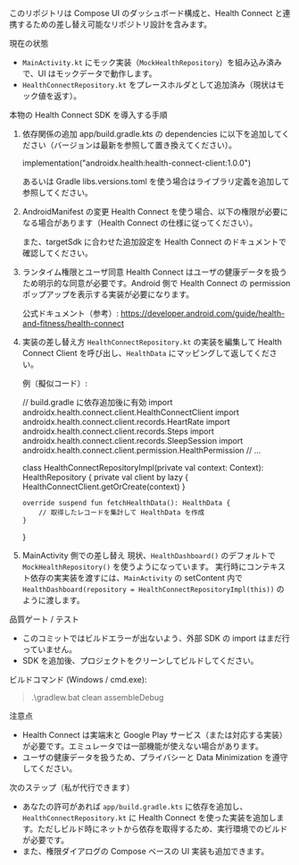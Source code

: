 このリポジトリは Compose UI のダッシュボード構成と、Health Connect と連携するための差し替え可能なリポジトリ設計を含みます。

現在の状態
- `MainActivity.kt` にモック実装（`MockHealthRepository`）を組み込み済みで、UI はモックデータで動作します。
- `HealthConnectRepository.kt` をプレースホルダとして追加済み（現状はモック値を返す）。

本物の Health Connect SDK を導入する手順
1. 依存関係の追加
   app/build.gradle.kts の dependencies に以下を追加してください（バージョンは最新を参照して置き換えてください）。

   implementation("androidx.health:health-connect-client:1.0.0")

   あるいは Gradle libs.versions.toml を使う場合はライブラリ定義を追加して参照してください。

2. AndroidManifest の変更
   Health Connect を使う場合、以下の権限が必要になる場合があります（Health Connect の仕様に従ってください）。

   <uses-permission android:name="android.permission.BODY_SENSORS" />

   また、targetSdk に合わせた追加設定を Health Connect のドキュメントで確認してください。

3. ランタイム権限とユーザ同意
   Health Connect はユーザの健康データを扱うため明示的な同意が必要です。Android 側で Health Connect の permission ポップアップを表示する実装が必要になります。

   公式ドキュメント（参考）: https://developer.android.com/guide/health-and-fitness/health-connect

4. 実装の差し替え方
   `HealthConnectRepository.kt` の実装を編集して Health Connect Client を呼び出し、`HealthData` にマッピングして返してください。

   例（擬似コード）:

   // build.gradle に依存追加後に有効
   import androidx.health.connect.client.HealthConnectClient
   import androidx.health.connect.client.records.HeartRate
   import androidx.health.connect.client.records.Steps
   import androidx.health.connect.client.records.SleepSession
   import androidx.health.connect.client.permission.HealthPermission
   // ...

   class HealthConnectRepositoryImpl(private val context: Context): HealthRepository {
       private val client by lazy { HealthConnectClient.getOrCreate(context) }

       override suspend fun fetchHealthData(): HealthData {
           // 取得したレコードを集計して HealthData を作成
       }
   }

5. MainActivity 側での差し替え
   現状、`HealthDashboard()` のデフォルトで `MockHealthRepository()` を使うようになっています。
   実行時にコンテキスト依存の実実装を渡すには、`MainActivity` の setContent 内で `HealthDashboard(repository = HealthConnectRepositoryImpl(this))` のように渡します。

品質ゲート / テスト
- このコミットではビルドエラーが出ないよう、外部 SDK の import はまだ行っていません。
- SDK を追加後、プロジェクトをクリーンしてビルドしてください。

ビルドコマンド (Windows / cmd.exe):

> .\\gradlew.bat clean assembleDebug

注意点
- Health Connect は実端末と Google Play サービス（または対応する実装）が必要です。エミュレータでは一部機能が使えない場合があります。
- ユーザの健康データを扱うため、プライバシーと Data Minimization を遵守してください。

次のステップ（私が代行できます）
- あなたの許可があれば `app/build.gradle.kts` に依存を追加し、`HealthConnectRepository.kt` に Health Connect を使った実装を追加します。ただしビルド時にネットから依存を取得するため、実行環境でのビルドが必要です。
- また、権限ダイアログの Compose ベースの UI 実装も追加できます。

